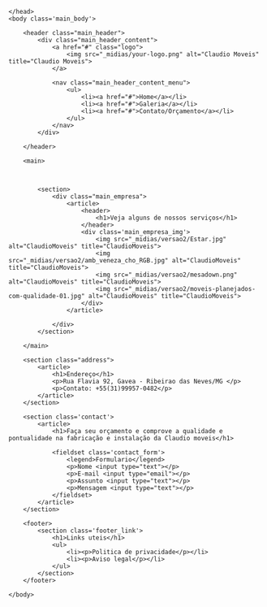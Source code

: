 <!DOCTYPE html>
<html lang="pt-br">
    <head>
        <title>Claudio Moveis</title>
        <meta charset="UTF-8">
        <meta name="viewport" content="width=device-width, initial-scale=1.0">
        <link href="https://fonts.googleapis.com/css2?family=Dosis:wght@300;600&display=swap" rel="stylesheet">
        <link href="_cdn/style_claudio.css" rel="stylesheet" type="text/css"/>
        <link href="_cdn/boot_claudio.css" rel="stylesheet" type="text/css"/>

    </head>
    <body class='main_body'>

        <header class="main_header">
            <div class="main_header_content">
                <a href="#" class="logo">
                    <img src="_midias/your-logo.png" alt="Claudio Moveis" title="Claudio Moveis">
                </a>

                <nav class="main_header_content_menu"> 
                    <ul>
                        <li><a href="#">Home</a></li>
                        <li><a href="#">Galeria</a></li>
                        <li><a href="#">Contato/Orçamento</a></li>
                    </ul>
                </nav>
            </div>

        </header>

        <main>



            <section>
                <div class="main_empresa">
                    <article>
                        <header>
                            <h1>Veja alguns de nossos serviços</h1>
                        </header>
                        <div class='main_empresa_img'>
                            <img src="_midias/versao2/Estar.jpg" alt="ClaudioMoveis" title="ClaudioMoveis">
                            <img src="_midias/versao2/amb_veneza_cho_RGB.jpg" alt="ClaudioMoveis" title="ClaudioMoveis">
                            <img src="_midias/versao2/mesadown.png" alt="ClaudioMoveis" title="ClaudioMoveis">
                            <img src="_midias/versao2/moveis-planejados-com-qualidade-01.jpg" alt="ClaudioMoveis" title="ClaudioMoveis">
                        </div>
                    </article>

                </div>
            </section>

        </main>

        <section class="address">
            <article>
                <h1>Endereço</h1>
                <p>Rua Flavia 92, Gavea - Ribeirao das Neves/MG </p>
                <p>Contato: +55(31)99957-0482</p>
            </article>
        </section>

        <section class='contact'>
            <article>
                <h1>Faça seu orçamento e comprove a qualidade e pontualidade na fabricação e instalação da Claudio moveis</h1>

                <fieldset class='contact_form'>
                    <legend>Formulario</legend>
                    <p>Nome <input type="text"></p>
                    <p>E-mail <input type="email"></p>
                    <p>Assunto <input type="text"></p>
                    <p>Mensagem <input type="text"></p>
                </fieldset>
            </article>
        </section>

        <footer>
            <section class='footer_link'>
                <h1>Links uteis</h1>
                <ul>
                    <li><p>Politica de privacidade</p></li>
                    <li><p>Aviso legal</p></li>
                </ul>
            </section>
        </footer>

    </body>
</html>

